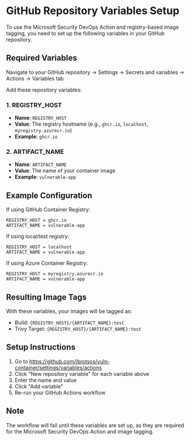 # GitHub Repository Variables Setup

To use the Microsoft Security DevOps Action and registry-based image tagging, you need to set up the following variables in your GitHub repository.

## Required Variables

Navigate to your GitHub repository → Settings → Secrets and variables → Actions → Variables tab

Add these repository variables:

### 1. **REGISTRY_HOST**
- **Name**: `REGISTRY_HOST`
- **Value**: The registry hostname (e.g., `ghcr.io`, `localhost`, `myregistry.azurecr.io`)
- **Example**: `ghcr.io`

### 2. **ARTIFACT_NAME**
- **Name**: `ARTIFACT_NAME`
- **Value**: The name of your container image
- **Example**: `vulnerable-app`

## Example Configuration

If using GitHub Container Registry:
```
REGISTRY_HOST = ghcr.io
ARTIFACT_NAME = vulnerable-app
```

If using local/test registry:
```
REGISTRY_HOST = localhost
ARTIFACT_NAME = vulnerable-app
```

If using Azure Container Registry:
```
REGISTRY_HOST = myregistry.azurecr.io
ARTIFACT_NAME = vulnerable-app
```

## Resulting Image Tags

With these variables, your images will be tagged as:
- Build: `{REGISTRY_HOST}/{ARTIFACT_NAME}:test`
- Trivy Target: `{REGISTRY_HOST}/{ARTIFACT_NAME}:test`

## Setup Instructions

1. Go to https://github.com/jbrotsos/vuln-container/settings/variables/actions
2. Click "New repository variable" for each variable above
3. Enter the name and value
4. Click "Add variable"
5. Re-run your GitHub Actions workflow

## Note

The workflow will fail until these variables are set up, as they are required for the Microsoft Security DevOps Action and image tagging.
